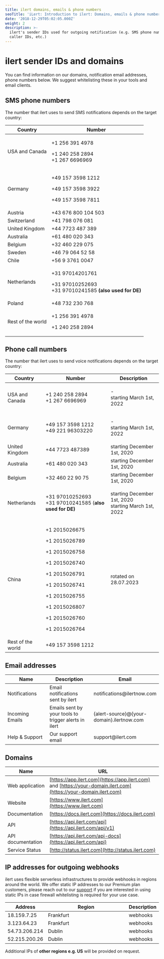 ```yaml
---
title: ilert domains, emails & phone numbers
seoTitle: 'iLert: Introduction to ilert: Domains, emails & phone numbers'
date: '2018-12-29T05:02:05.000Z'
weight: 2
description: >-
  ilert's sender IDs used for outgoing notification (e.g. SMS phone numbers,
  caller IDs, etc.)
---
```


# ilert sender IDs and domains

You can find information on our domains, notification email addresses, phone numbers below. We suggest whitelisting these in your tools and email clients.

## &#x20;<a href="#web-services" id="web-services"></a>

## SMS phone numbers <a href="#sms-alerts" id="sms-alerts"></a>

The number that ilert uses to send SMS notifications depends on the target country:

| Country           | Number                                                                                              |
| ----------------- | --------------------------------------------------------------------------------------------------- |
| USA and Canada    | <p>+1 256 391 4978</p><p>+1 240 258 2894<br>+1 267 6696969</p>                                      |
| Germany           | <p>+49 157 3598 1212</p><p>+49 157 3598 3922</p><p>+49 157 3598 7811</p>                            |
| Austria           | +43 676 800 104 503                                                                                 |
| Switzerland       | +41 798 076 081                                                                                     |
| United Kingdom    | +44 7723 487 389                                                                                    |
| Australia         | +61 480 020 343                                                                                     |
| Belgium           | +32 460 229 075                                                                                     |
| Sweden            | +46 79 064 52 58                                                                                    |
| Chile             | +56 9 3761 0047                                                                                     |
| Netherlands       | <p>+31 97014201761</p><p>+31 97010252693<br>+31 97010241585 <strong>(also used for DE)</strong></p> |
| Poland            | +48 732 230 768                                                                                     |
| Rest of the world | <p>+1 256 391 4978</p><p>+1 240 258 2894</p>                                                        |

## Phone call numbers <a href="#voice-alerts" id="voice-alerts"></a>

The number that ilert uses to send voice notifications depends on the target country:

| Country           | Number                                                                                                                                                                                                   | Description                                                    |
| ----------------- | -------------------------------------------------------------------------------------------------------------------------------------------------------------------------------------------------------- | -------------------------------------------------------------- |
| USA and Canada    | <p>+1 240 258 2894<br>+1 267 6696969</p>                                                                                                                                                                 | <p>-<br>starting March 1st, 2022</p>                           |
| Germany           | <p>+49 157 3598 1212<br>+49 221 96303220</p>                                                                                                                                                             | <p>-<br>starting March 1st, 2022</p>                           |
| United Kingdom    | +44 7723 487389                                                                                                                                                                                          | starting December 1st, 2020                                    |
| Australia         | +61 480 020 343                                                                                                                                                                                          | starting December 1st, 2020                                    |
| Belgium           | +32 460 22 90 75                                                                                                                                                                                         | starting December 1st, 2020                                    |
| Netherlands       | <p>+31 97010252693<br>+31 97010241585 (<strong>also used for DE)</strong></p>                                                                                                                            | <p>starting December 1st, 2020<br>starting March 1st, 2022</p> |
| China             | <p>+1 2015026675</p><p>+1 2015026789</p><p>+1 2015026758</p><p>+1 2015026740</p><p>+1 2015026791</p><p>+1 2015026741</p><p>+1 2015026755</p><p>+1 2015026807</p><p>+1 2015026760</p><p>+1 2015026764</p> | rotated on 28.07.2023                                          |
| Rest of the world | +49 157 3598 1212                                                                                                                                                                                        |                                                                |

## Email addresses <a href="#email-services" id="email-services"></a>

<table><thead><tr><th width="212">Name</th><th width="251.66666666666669">Description</th><th>Email</th></tr></thead><tbody><tr><td>Notifications</td><td>Email notifications sent by ilert</td><td>notifications@ilertnow.com</td></tr><tr><td>Incoming Emails</td><td>Emails sent by your tools to trigger alerts in ilert</td><td>{alert-source}@{your-domain}.ilertnow.com</td></tr><tr><td>Help &#x26; Support</td><td>Our support email</td><td>support@ilert.com</td></tr></tbody></table>

## Domains <a href="#web-services" id="web-services"></a>

| Name              | URL                                                                                                               |
| ----------------- | ----------------------------------------------------------------------------------------------------------------- |
| Web application   | [https://app.ilert.com](https://app.ilert.com) and [https://your-domain.ilert.com](https://your-domain.ilert.com) |
| Website           | [https://www.ilert.com](https://www.ilert.com)                                                                    |
| Documentation     | [https://docs.ilert.com](https://docs.ilert.com)                                                                  |
| API               | [https://api.ilert.com/api](https://api.ilert.com/api/v1)                                                         |
| API documentation | [https://api.ilert.com/api-docs](https://api.ilert.com/api)                                                       |
| Service Status    | [http://status.ilert.com](http://status.ilert.com)                                                                |

## IP addresses for outgoing webhooks <a href="#email-services" id="email-services"></a>

ilert uses flexible serverless infrastructures to provide webhooks in regions around the world. We offer static IP addresses to our Premium plan customers, please reach out to our [support](../../contact.md#support) if you are interested in using static IPs in case firewall whitelisting is required for your use case.

<table><thead><tr><th>Address</th><th width="279.6666666666667">Region</th><th>Description</th></tr></thead><tbody><tr><td>18.159.7.25</td><td>Frankfurt</td><td>webhooks</td></tr><tr><td>3.123.64.23</td><td>Frankfurt</td><td>webhooks</td></tr><tr><td>54.73.206.214</td><td>Dublin</td><td>webhooks</td></tr><tr><td>52.215.200.26</td><td>Dublin</td><td>webhooks</td></tr></tbody></table>

Additional IPs of **other regions e.g. US** will be provided on request.

